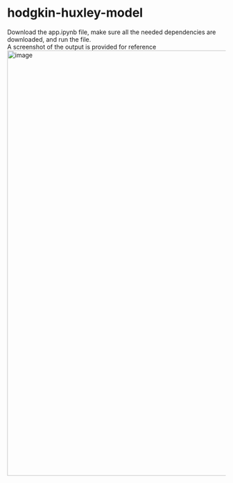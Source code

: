 # hodgkin-huxley-model
Download the app.ipynb file, make sure all the needed dependencies are downloaded, and run the file.  
A screenshot of the output is provided for reference
<img width="1910" height="979" alt="image" src="https://github.com/user-attachments/assets/b921a2a4-15cd-4b82-9b4d-ecb4f45153c8" />
